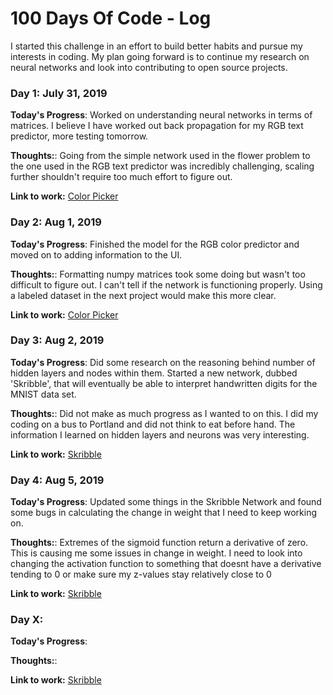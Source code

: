 # 100 Days Of Code - Log

I started this challenge in an effort to build better habits and pursue my interests in coding. My plan going forward is to continue my research on neural networks and look into contributing to open source projects.

### Day 1: July 31, 2019

**Today's Progress**: Worked on understanding neural networks in terms of matrices. I believe I have worked out back propagation for my RGB text predictor, more testing tomorrow.

**Thoughts:**: Going from the simple network used in the flower problem to the one used in the RGB text predictor was incredibly challenging, scaling further shouldn't require too much effort to figure out.

**Link to work:** [Color Picker](https://github.com/jpeter17/color_picker_NN)

### Day 2: Aug 1, 2019

**Today's Progress**: Finished the model for the RGB color predictor and moved on to adding information to the UI. 

**Thoughts:**: Formatting numpy matrices took some doing but wasn't too difficult to figure out. I can't tell if the network is functioning properly. Using a labeled dataset in the next project would make this more clear. 

**Link to work:** [Color Picker](https://github.com/jpeter17/color_picker_NN)

### Day 3: Aug 2, 2019

**Today's Progress**: Did some research on the reasoning behind number of hidden layers and nodes within them. Started a new network, dubbed 'Skribble', that will eventually be able to interpret handwritten digits for the MNIST data set.

**Thoughts:**: Did not make as much progress as I wanted to on this. I did my coding on a bus to Portland and did not think to eat before hand. The information I learned on hidden layers and neurons was very interesting.

**Link to work:** [Skribble](https://github.com/jpeter17/Skribble)

### Day 4: Aug 5, 2019

**Today's Progress**: Updated some things in the Skribble Network and found some bugs in calculating the change in weight that I need to keep working on. 

**Thoughts:**: Extremes of the sigmoid function return a derivative of zero. This is causing me some issues in change in weight. I need to look into changing the activation function to something that doesnt have a derivative tending to 0 or make sure my z-values stay relatively close to 0 

**Link to work:** [Skribble](https://github.com/jpeter17/Skribble)

### Day X: 

**Today's Progress**: 

**Thoughts:**: 

**Link to work:** [Skribble](https://github.com/jpeter17/Skribble)



